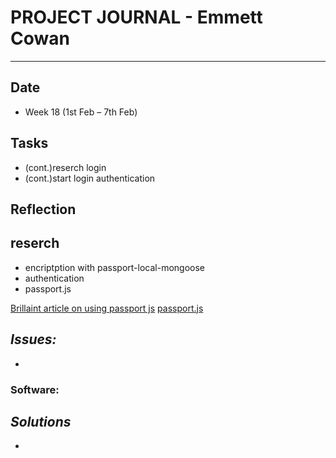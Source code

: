 
# **PROJECT JOURNAL - Emmett Cowan**
----------------------------------------------------------------------

## **Date**
-	Week 18 (1st Feb – 7th Feb)

## **Tasks**
-	(cont.)reserch login 
-	(cont.)start login authentication
## **Reflection**


## **reserch**
-	encriptption with passport-local-mongoose
-	authentication
-	passport.js

[Brillaint article on using passport js](https://www.sitepoint.com/local-authentication-using-passport-node-js/)
[passport.js](http://www.passportjs.org/docs/)

## **_Issues:_**
-	

### **Software:**

## **_Solutions_**
-	
	